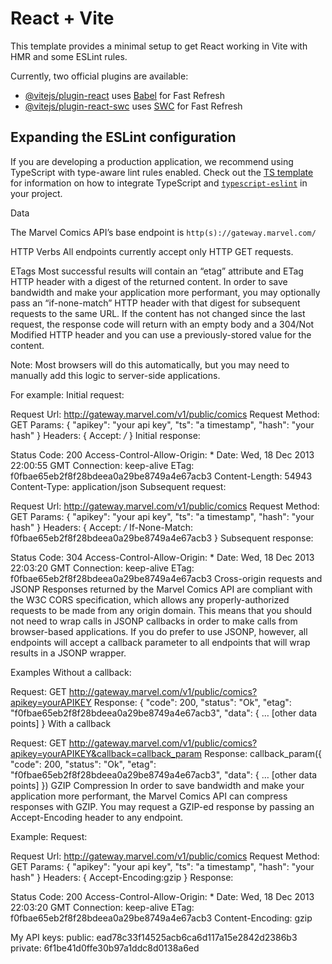 # React + Vite

This template provides a minimal setup to get React working in Vite with HMR and some ESLint rules.

Currently, two official plugins are available:

- [@vitejs/plugin-react](https://github.com/vitejs/vite-plugin-react/blob/main/packages/plugin-react) uses [Babel](https://babeljs.io/) for Fast Refresh
- [@vitejs/plugin-react-swc](https://github.com/vitejs/vite-plugin-react/blob/main/packages/plugin-react-swc) uses [SWC](https://swc.rs/) for Fast Refresh

## Expanding the ESLint configuration

If you are developing a production application, we recommend using TypeScript with type-aware lint rules enabled. Check out the [TS template](https://github.com/vitejs/vite/tree/main/packages/create-vite/template-react-ts) for information on how to integrate TypeScript and [`typescript-eslint`](https://typescript-eslint.io) in your project.

Data

The Marvel Comics API’s base endpoint is `http(s)://gateway.marvel.com/`

HTTP Verbs
All endpoints currently accept only HTTP GET requests.

ETags
Most successful results will contain an “etag” attribute and ETag HTTP header with a digest of the returned content. In order to save bandwidth and make your application more performant, you may optionally pass an “if-none-match” HTTP header with that digest for subsequent requests to the same URL. If the content has not changed since the last request, the response code will return with an empty body and a 304/Not Modified HTTP header and you can use a previously-stored value for the content.

Note: Most browsers will do this automatically, but you may need to manually add this logic to server-side applications.

For example:
Initial request:

Request Url: http://gateway.marvel.com/v1/public/comics
Request Method: GET
Params: {
  "apikey": "your api key",
  "ts": "a timestamp",
  "hash": "your hash"
}
Headers: {
  Accept: */*
}
Initial response:

Status Code: 200
Access-Control-Allow-Origin: *
Date: Wed, 18 Dec 2013 22:00:55 GMT
Connection: keep-alive
ETag: f0fbae65eb2f8f28bdeea0a29be8749a4e67acb3
Content-Length: 54943
Content-Type: application/json
Subsequent request:

Request Url: http://gateway.marvel.com/v1/public/comics
Request Method: GET
Params: {
  "apikey": "your api key",
  "ts": "a timestamp",
  "hash": "your hash"
}
Headers: {
  Accept: */*
  If-None-Match: f0fbae65eb2f8f28bdeea0a29be8749a4e67acb3
}
Subsequent response:

Status Code: 304
Access-Control-Allow-Origin: *
Date: Wed, 18 Dec 2013 22:03:20 GMT
Connection: keep-alive
ETag: f0fbae65eb2f8f28bdeea0a29be8749a4e67acb3
Cross-origin requests and JSONP
Responses returned by the Marvel Comics API are compliant with the W3C CORS specification, which allows any properly-authorized requests to be made from any origin domain. This means that you should not need to wrap calls in JSONP callbacks in order to make calls from browser-based applications. If you do prefer to use JSONP, however, all endpoints will accept a callback parameter to all endpoints that will wrap results in a JSONP wrapper.

Examples
Without a callback:

Request: GET http://gateway.marvel.com/v1/public/comics?apikey=yourAPIKEY
Response:
{
  "code": 200,
  "status": "Ok",
  "etag": "f0fbae65eb2f8f28bdeea0a29be8749a4e67acb3",
  "data": {
  … [other data points]
}
With a callback

Request: GET http://gateway.marvel.com/v1/public/comics?apikey=yourAPIKEY&callback=callback_param
Response:
callback_param({
  "code": 200,
  "status": "Ok",
  "etag": "f0fbae65eb2f8f28bdeea0a29be8749a4e67acb3",
  "data": {
  … [other data points]
})
GZIP Compression
In order to save bandwidth and make your application more performant, the Marvel Comics API can compress responses with GZIP. You may request a GZIP-ed response by passing an Accept-Encoding header to any endpoint.

Example:
Request:

Request Url: http://gateway.marvel.com/v1/public/comics
Request Method: GET
Params: {
  "apikey": "your api key",
  "ts": "a timestamp",
  "hash": "your hash"
}
Headers: {
  Accept-Encoding:gzip
}
Response:

Status Code: 200
Access-Control-Allow-Origin: *
Date: Wed, 18 Dec 2013 22:03:20 GMT
Connection: keep-alive
ETag: f0fbae65eb2f8f28bdeea0a29be8749a4e67acb3
Content-Encoding: gzip

My API keys:
public: ead78c33f14525acb6ca6d117a15e2842d2386b3
private: 6f1be41d0ffe30b97a1ddc8d0138a6ed